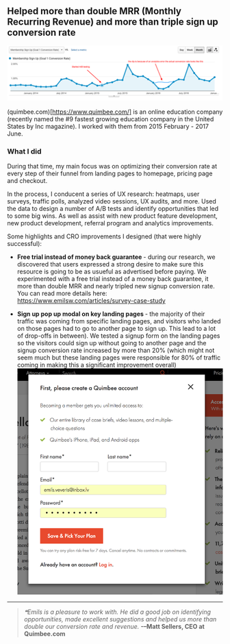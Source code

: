 ## Helped more than double MRR (Monthly Recurring Revenue) and more than triple sign up conversion rate

<img src="/images/quimbee_cr.png">

(quimbee.com)[https://www.quimbee.com/] is an online education company (recently named the #9 fastest growing education company in the United States by Inc magazine). I worked with them from 2015 February - 2017 June.

### What I did

During that time, my main focus was on optimizing their conversion rate at every step of their funnel from landing pages to homepage, pricing page and checkout. 

In the process, I conducent a series of UX research: heatmaps, user surveys, traffic polls, analyzed video sessions, UX audits, and more. Used the data to design a number of A/B tests and identify opportunities that led to some big wins. As well as assist with new product feature development, new product development, referral program and analytics improvements.

Some highlights and CRO improvements I designed (that were highly successful):

* <strong> Free trial instead of money back guarantee </strong> - during our research, we discovered that users expressed a strong desire to make sure this resource is going to be as usueful as advertised before paying. We experimented with a free trial instead of a money back guarantee, it more than double MRR and nearly tripled new signup conversion rate. You can read more details here: https://www.emilsw.com/articles/survey-case-study

* <strong> Sign up pop up modal on key landing pages </strong> - the majority of their traffic was coming from specific landing pages, and visitors who landed on those pages had to go to another page to sign up.  This lead to a lot of drop-offs in between). We tested a signup form on the landing pages so the visitors could sign up without going to another page and the signup conversion rate increased by more than 20% (which might not seem much but these landing pages were responsible for 80% of traffic coming in making this a significant improvement overall) <img src="/images/quimbee_pop_up_modal.png">
---

>*❝Emils is a pleasure to work with. He did a good job on identifying opportunities, made excellent suggestions and helped us more than double our conversion rate and revenue.*
> <strong>-–Matt Sellers, CEO at Quimbee.com </strong>
